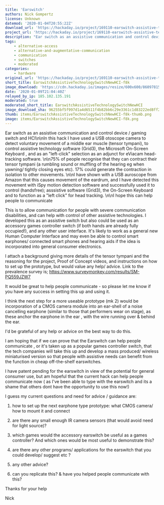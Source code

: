 ```yaml
---
title: 'Earswitch'
authors: Nick Gompertz
license: Unknown
datemod: '2020-01-04T20:55:22Z'
download_url: 'https://hackaday.io/project/169110-earswitch-assistive-technology-switch-new-hci'
project_url: 'https://hackaday.io/project/169110-earswitch-assistive-technology-switch-new-hci'
description: "Ear switch as an assistive communication and control device / gaming switch and HCI\n\nIn this hack I have used a USB otoscope camera to detect voluntary movement of a middle ear muscle (tensor tympani), to control assistive technology software (Grid3), the Microsoft On-Screen Keyboard , and as an \"left-click\" selection as an adjunct for eViacam head- tracking software. \n\n75% of people recognise that they can contract their tensor tympani (a rumbling sound or muffling of the hearing eg when yawning/ tightly closing eyes etc). 17% could generate the contraction in isolation to other movements. \n\nI have shown with a USB auroscope from Amazon that this causes movement of the eardrum, and I have detected this movement with iSpy motion detection software and successfully used it to control (handsfree); asssistive software (Grid3), the On-Screen Keyboard and to function as a \"left click\" for head tracking. \n\nI hope this can help people to communicate"
tags:
    - alternative-access
    - alternative-and-augmentative-communication
    - communication
    - switches
    - moderated
categories:
    - hardware
original_url: 'https://hackaday.io/project/169110-earswitch-assistive-technology-switch-new-hci'
short_title: EarswitchAssistiveTechnologySwitchNewHCI-f8k
image_download: 'https://cdn.hackaday.io/images/resize/600x600/8609781577307567498.jpg'
date: '2020-01-09T21:04:40Z'
relayed_by_ip: 185.102.135.191
moderated: true
moderated_short_title: EarswitchAssistiveTechnologySwitchNewHCI
image_download_sha: 96255bf5f997d1a4d6511f4b82bb6c29e3361c1d83222ed8ff2825929f9449e1
thumb: items/EarswitchAssistiveTechnologySwitchNewHCI-f8k-thumb.png
image: items/EarswitchAssistiveTechnologySwitchNewHCI-f8k.png
---
```


Ear switch as an assistive communication and control device / gaming switch and HCI\n\nIn this hack I have used a USB otoscope camera to detect voluntary movement of a middle ear muscle (tensor tympani), to control assistive technology software (Grid3), the Microsoft On-Screen Keyboard , and as an \"left-click\" selection as an adjunct for eViacam head- tracking software. \n\n75% of people recognise that they can contract their tensor tympani (a rumbling sound or muffling of the hearing eg when yawning/ tightly closing eyes etc). 17% could generate the contraction in isolation to other movements. \n\nI have shown with a USB auroscope from Amazon that this causes movement of the eardrum, and I have detected this movement with iSpy motion detection software and successfully used it to control (handsfree); asssistive software (Grid3), the On-Screen Keyboard and to function as a \"left click\" for head tracking. \n\nI hope this can help people to communicate

This is to allow communication for people with severe communication disabilities, and can help with control of other assistive technologies. I developed this as an assistive switch but also could be used as an accessory games controller switch (if both hands are already fully occupied!), and any other user interface. It's likely to work as a general new Human Computer Interface and may even be able to control smart earphones/ connected smart phones and hearing aids if the idea is incorporated into general consumer electronics.

I attach a background giving more details of the tensor tympani and the reasoning for the project, Proof of Concept videos, and instructions on how to set up the prototype, but would value any help/ advice. Link to the prevalence survey is; https://www.surveymonkey.com/results/SM-PQ559JZW7

It would be great to help people communicate - so please let me know if you have any success in setting this up and using it.

I think the next step for a more useable prototype (mk 2) would be incorporation of a CMOS camera module into an ear-shell of a noise cancelling earphone (similar to those that performers wear on stage), as these anchor the earphone in the ear , with the wire running over &amp; behind the ear.


I'd be grateful of any help or advice on the best way to do this.

I am hoping that if we can prove that the  Earswitch can help people communicate , or  it's taken up as a popular games  controller switch, that the tech companies will take this up and develop a mass produced/ wireless miniaturised version so that people with assistive needs can benefit from the function in cheap off-the-shelf earswitches.

I have patent pending for the earswitch in view of the potential for general consumer use, but am hopeful that the current hack can help people communicate now ( as I've been able to type with the earswitch and its a shame that others dont have the opportunity to use this now!)

I guess my current questions and need for advice / guidance are:

1) how to set up the next earphone type prototype: what CMOS camera/ how to mount it and connect

2) are there any small enough IR camera sensors (that would avoid need for light source)?

3) which games would the accessory earswitch be useful as a games controller? And which ones would be most useful to demonstrate this?

4) are there any other programs/ applications for the earswitch that you could develop/ suggest etc ?

5)  any other advice?

6) can you replicate this? &amp; have you helped people communicate with this?

Thanks for your help

Nick
